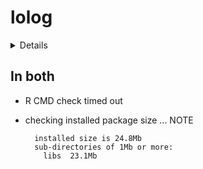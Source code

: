 # lolog

<details>

* Version: 1.3
* GitHub: https://github.com/statnet/lolog
* Source code: https://github.com/cran/lolog
* Date/Publication: 2021-07-01 07:50:06 UTC
* Number of recursive dependencies: 80

Run `revdep_details(, "lolog")` for more info

</details>

## In both

*   R CMD check timed out
    

*   checking installed package size ... NOTE
    ```
      installed size is 24.8Mb
      sub-directories of 1Mb or more:
        libs  23.1Mb
    ```

